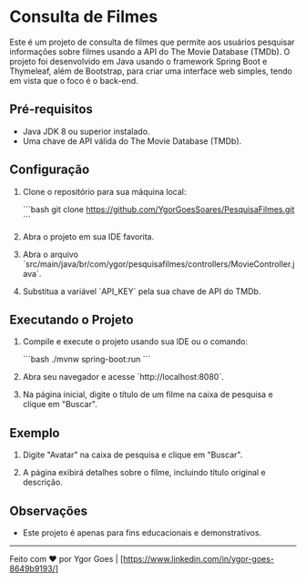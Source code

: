 # Consulta de Filmes

Este é um projeto de consulta de filmes que permite aos usuários pesquisar informações sobre filmes usando a API do The Movie Database (TMDb). O projeto foi desenvolvido em Java usando o framework Spring Boot e Thymeleaf, além de Bootstrap, para criar uma interface web simples, tendo em vista que o foco é o back-end.

## Pré-requisitos

- Java JDK 8 ou superior instalado.
- Uma chave de API válida do The Movie Database (TMDb).

## Configuração

1. Clone o repositório para sua máquina local:

   \`\`\`bash
   git clone https://github.com/YgorGoesSoares/PesquisaFilmes.git
   \`\`\`

2. Abra o projeto em sua IDE favorita.

3. Abra o arquivo \`src/main/java/br/com/ygor/pesquisafilmes/controllers/MovieController.java\`.

4. Substitua a variável \`API_KEY\` pela sua chave de API do TMDb.

## Executando o Projeto

1. Compile e execute o projeto usando sua IDE ou o comando:

   \`\`\`bash
   ./mvnw spring-boot:run
   \`\`\`

2. Abra seu navegador e acesse \`http://localhost:8080\`.

3. Na página inicial, digite o título de um filme na caixa de pesquisa e clique em "Buscar".


## Exemplo

1. Digite "Avatar" na caixa de pesquisa e clique em "Buscar".

2. A página exibirá detalhes sobre o filme, incluindo título original e descrição.

## Observações

- Este projeto é apenas para fins educacionais e demonstrativos.

---

Feito com ❤️ por Ygor Goes | [https://www.linkedin.com/in/ygor-goes-8649b9193/]
